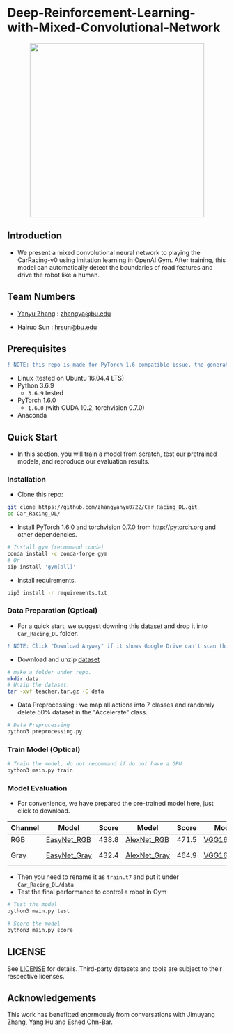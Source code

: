 # Deep-Reinforcement-Learning-with-Mixed-Convolutional-Network

<p align="center">
  <img src="https://github.com/zhangyanyu0722/Car_Racing_DL/blob/master/Figures/result.gif" height="400" width="400"/>
</p>

## Introduction

- We present a mixed convolutional neural network to playing the CarRacing-v0 using imitation learning in OpenAI Gym. After training, this model can automatically detect the boundaries of road features and drive the robot like a human.

## Team Numbers

- [Yanyu Zhang](https://yanyuzhang.com/) : zhangya@bu.edu

- Hairuo Sun : hrsun@bu.edu

## Prerequisites
```diff
! NOTE: this repo is made for PyTorch 1.6 compatible issue, the generated results might be changed.
```
- Linux (tested on Ubuntu 16.04.4 LTS)
- Python 3.6.9
    - `3.6.9` tested
- PyTorch 1.6.0
    - `1.6.0` (with CUDA 10.2, torchvision 0.7.0)
- Anaconda

## Quick Start
- In this section, you will train a model from scratch, test our pretrained models, and reproduce our evaluation results.

### Installation
- Clone this repo:
```bash
git clone https://github.com/zhangyanyu0722/Car_Racing_DL.git
cd Car_Racing_DL/
```

- Install PyTorch 1.6.0 and torchvision 0.7.0 from http://pytorch.org and other dependencies.
```bash
# Install gym (recommand conda)
conda install -c conda-forge gym
# Or
pip install 'gym[all]'
```
- Install requirements.
```bash
pip3 install -r requirements.txt
```
### Data Preparation (Optical)

- For a quick start, we suggest downing this [dataset](https://drive.google.com/file/d/1RtoSgk78raI549A3BE8uYRV9Ly9DY7GJ/view?usp=sharing) and drop it into ```Car_Racing_DL``` folder.
```diff
! NOTE: Click "Download Anyway" if it shows Google Drive can't scan this file for viruses.
```
- Download and unzip [dataset](https://drive.google.com/file/d/1RtoSgk78raI549A3BE8uYRV9Ly9DY7GJ/view?usp=sharing)
```bash
# make a folder under repo.
mkdir data
# Unzip the dataset.
tar -xvf teacher.tar.gz -C data
```
- Data Preprocessing : we map all actions into 7 classes and randomly delete 50% dataset in the "Accelerate" class.
```bash
# Data Preprocessing
python3 preprocessing.py
```

### Train Model (Optical)
```bash
# Train the model, do not recommand if do not have a GPU
python3 main.py train
```

### Model Evaluation

- For convenience, we have prepared the pre-trained model here, just click to download.

Channel | Model | Score | Model | Score | Model | Score | Model | Score
-----|------|------|------|------|------|------|------|------
RGB | [EasyNet_RGB](https://drive.google.com/file/d/1GLK9af4OUU8GmmNMiOh61pmKWKhCqWmH/view?usp=sharing) | 438.8 | [AlexNet_RGB](https://drive.google.com/file/d/17L2ZqE12jmdBLMrPzQEOWPDvcDAU8q9h/view?usp=sharing) | 471.5 | [VGG16_RGB](https://drive.google.com/file/d/1npkvXvTZvkxhyx7EIRlzGEc5L8U5I_r3/view?usp=sharing) | 594.9
Gray | [EasyNet_Gray](https://drive.google.com/file/d/1a63waR8AA-yNFJ8FjUKkhu0cvYXjb7VU/view?usp=sharing) | 432.4 | [AlexNet_Gray](https://drive.google.com/file/d/17n-Zf5HyKIYqP9Vh95UrbIYXIblEz8a4/view?usp=sharing) | 464.9 | [VGG16_Gray](https://drive.google.com/file/d/1xsCawTvq3nVlHreO2e8IqXa7XzhoxL7L/view?usp=sharing) | 558.3 | [Best Model](https://drive.google.com/file/d/1krJQd033m6JzdB2LUGMqO0YKjGhPiMRj/view?usp=sharing) | 649.1

- Then you need to rename it as ```train.t7``` and put it under ```Car_Racing_DL/data```
- Test the final performance to control a robot in Gym
```bash
# Test the model
python3 main.py test

# Score the model
python3 main.py score
```

## LICENSE
See [LICENSE](https://github.com/zhangyanyu0722/Car_Racing_DL/blob/master/LICENSE) for details. Third-party datasets and tools are subject to their respective licenses.

## Acknowledgements
This work has benefitted enormously from conversations with Jimuyang Zhang, Yang Hu and Eshed Ohn-Bar.

